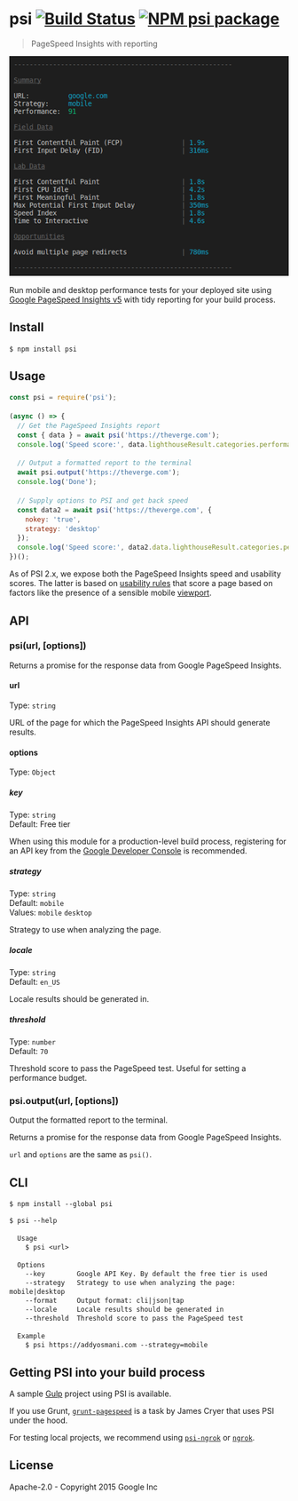# psi [![Build Status](https://travis-ci.org/GoogleChromeLabs/psi.svg?branch=master)](https://travis-ci.org/GoogleChromeLabs/psi) [![NPM psi package](https://img.shields.io/npm/v/psi.svg)](https://npmjs.org/package/psi)

> PageSpeed Insights with reporting

![](screenshot.png)

Run mobile and desktop performance tests for your deployed site using [Google PageSpeed Insights v5](https://developers.google.com/speed/docs/insights/v5/about) with tidy reporting for your build process.


## Install

```
$ npm install psi
```


## Usage

<!-- TODO Update this section with v5+ information -->

```js
const psi = require('psi');

(async () => {
  // Get the PageSpeed Insights report
  const { data } = await psi('https://theverge.com');
  console.log('Speed score:', data.lighthouseResult.categories.performance.score);

  // Output a formatted report to the terminal
  await psi.output('https://theverge.com');
  console.log('Done');

  // Supply options to PSI and get back speed
  const data2 = await psi('https://theverge.com', {
    nokey: 'true',
    strategy: 'desktop'
  });
  console.log('Speed score:', data2.data.lighthouseResult.categories.performance.score);
})();
```

As of PSI 2.x, we expose both the PageSpeed Insights speed and usability scores. The latter is based on [usability rules](https://developers.google.com/speed/docs/insights/rules) that score a page based on factors like the presence of a sensible mobile [viewport](https://developers.google.com/speed/docs/insights/ConfigureViewport).

## API

### psi(url, [options])

Returns a promise for the response data from Google PageSpeed Insights.

#### url

Type: `string`

URL of the page for which the PageSpeed Insights API should generate results.

#### options

Type: `Object`

##### key

Type: `string`<br>
Default: Free tier

When using this module for a production-level build process, registering for an API key from the [Google Developer Console](https://developers.google.com/speed/docs/insights/v1/getting_started#auth) is recommended.

##### strategy

Type: `string`<br>
Default: `mobile`<br>
Values: `mobile` `desktop`

Strategy to use when analyzing the page.

##### locale

Type: `string`<br>
Default: `en_US`

Locale results should be generated in.

##### threshold

Type: `number`<br>
Default: `70`

Threshold score to pass the PageSpeed test. Useful for setting a performance budget.

### psi.output(url, [options])

Output the formatted report to the terminal.

Returns a promise for the response data from Google PageSpeed Insights.

`url` and `options` are the same as `psi()`.


## CLI

```
$ npm install --global psi
```

```
$ psi --help

  Usage
    $ psi <url>

  Options
    --key        Google API Key. By default the free tier is used
    --strategy   Strategy to use when analyzing the page: mobile|desktop
    --format     Output format: cli|json|tap
    --locale     Locale results should be generated in
    --threshold  Threshold score to pass the PageSpeed test

  Example
    $ psi https://addyosmani.com --strategy=mobile
```


## Getting PSI into your build process

A sample [Gulp](https://github.com/addyosmani/psi-gulp-sample) project using PSI is available.

If you use Grunt, [`grunt-pagespeed`](https://github.com/jrcryer/grunt-pagespeed) is a task by James Cryer that uses PSI under the hood.

For testing local projects, we recommend using [`psi-ngrok`](https://github.com/denar90/psi-ngrok) or [`ngrok`](http://www.jamescryer.com/2014/06/12/grunt-pagespeed-and-ngrok-locally-testing/).


## License

Apache-2.0 - Copyright 2015 Google Inc
